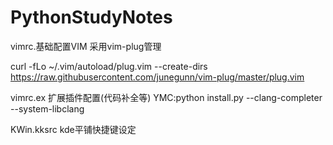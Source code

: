 # PythonStudyNotes

vimrc.基础配置VIM 采用vim-plug管理

curl -fLo ~/.vim/autoload/plug.vim --create-dirs \
    https://raw.githubusercontent.com/junegunn/vim-plug/master/plug.vim

vimrc.ex 扩展插件配置(代码补全等)
YMC:python install.py --clang-completer --system-libclang


KWin.kksrc kde平铺快捷键设定

